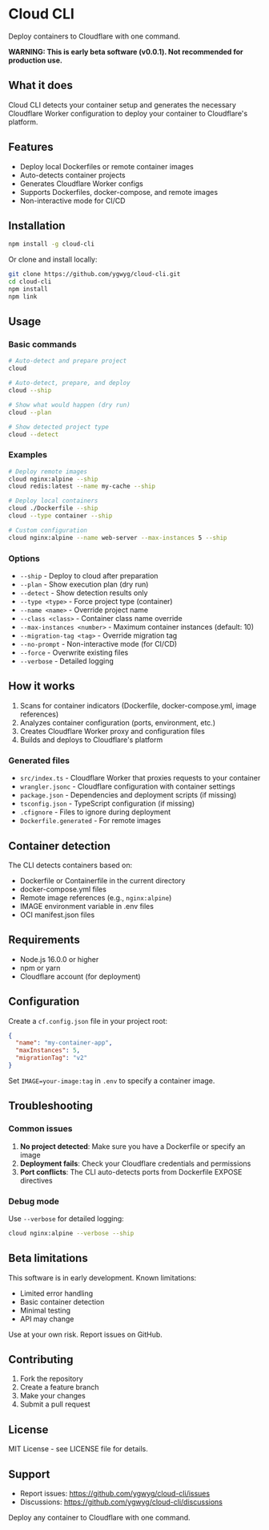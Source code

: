 # Cloud CLI

Deploy containers to Cloudflare with one command.

**WARNING: This is early beta software (v0.0.1). Not recommended for production use.**

## What it does

Cloud CLI detects your container setup and generates the necessary Cloudflare Worker configuration to deploy your container to Cloudflare's platform.

## Features

- Deploy local Dockerfiles or remote container images
- Auto-detects container projects
- Generates Cloudflare Worker configs
- Supports Dockerfiles, docker-compose, and remote images
- Non-interactive mode for CI/CD

## Installation

```bash
npm install -g cloud-cli
```

Or clone and install locally:

```bash
git clone https://github.com/ygwyg/cloud-cli.git
cd cloud-cli
npm install
npm link
```

## Usage

### Basic commands

```bash
# Auto-detect and prepare project
cloud

# Auto-detect, prepare, and deploy
cloud --ship

# Show what would happen (dry run)
cloud --plan

# Show detected project type
cloud --detect
```

### Examples

```bash
# Deploy remote images
cloud nginx:alpine --ship
cloud redis:latest --name my-cache --ship

# Deploy local containers
cloud ./Dockerfile --ship
cloud --type container --ship

# Custom configuration
cloud nginx:alpine --name web-server --max-instances 5 --ship
```

### Options

- `--ship` - Deploy to cloud after preparation
- `--plan` - Show execution plan (dry run)
- `--detect` - Show detection results only
- `--type <type>` - Force project type (container)
- `--name <name>` - Override project name
- `--class <class>` - Container class name override
- `--max-instances <number>` - Maximum container instances (default: 10)
- `--migration-tag <tag>` - Override migration tag
- `--no-prompt` - Non-interactive mode (for CI/CD)
- `--force` - Overwrite existing files
- `--verbose` - Detailed logging

## How it works

1. Scans for container indicators (Dockerfile, docker-compose.yml, image references)
2. Analyzes container configuration (ports, environment, etc.)
3. Creates Cloudflare Worker proxy and configuration files
4. Builds and deploys to Cloudflare's platform

### Generated files

- `src/index.ts` - Cloudflare Worker that proxies requests to your container
- `wrangler.jsonc` - Cloudflare configuration with container settings
- `package.json` - Dependencies and deployment scripts (if missing)
- `tsconfig.json` - TypeScript configuration (if missing)
- `.cfignore` - Files to ignore during deployment
- `Dockerfile.generated` - For remote images

## Container detection

The CLI detects containers based on:

- Dockerfile or Containerfile in the current directory
- docker-compose.yml files
- Remote image references (e.g., `nginx:alpine`)
- IMAGE environment variable in .env files
- OCI manifest.json files

## Requirements

- Node.js 16.0.0 or higher
- npm or yarn
- Cloudflare account (for deployment)

## Configuration

Create a `cf.config.json` file in your project root:

```json
{
  "name": "my-container-app",
  "maxInstances": 5,
  "migrationTag": "v2"
}
```

Set `IMAGE=your-image:tag` in `.env` to specify a container image.

## Troubleshooting

### Common issues

1. **No project detected**: Make sure you have a Dockerfile or specify an image
2. **Deployment fails**: Check your Cloudflare credentials and permissions
3. **Port conflicts**: The CLI auto-detects ports from Dockerfile EXPOSE directives

### Debug mode

Use `--verbose` for detailed logging:

```bash
cloud nginx:alpine --verbose --ship
```

## Beta limitations

This software is in early development. Known limitations:

- Limited error handling
- Basic container detection
- Minimal testing
- API may change

Use at your own risk. Report issues on GitHub.

## Contributing

1. Fork the repository
2. Create a feature branch
3. Make your changes
4. Submit a pull request

## License

MIT License - see LICENSE file for details.

## Support

- Report issues: https://github.com/ygwyg/cloud-cli/issues
- Discussions: https://github.com/ygwyg/cloud-cli/discussions

Deploy any container to Cloudflare with one command.